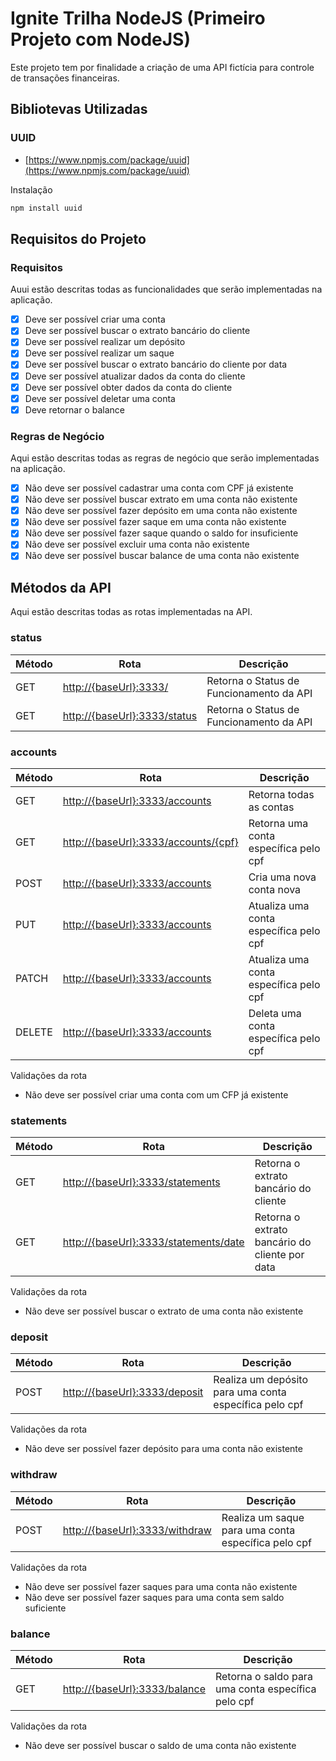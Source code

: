 
# Ignite Trilha NodeJS (Primeiro Projeto com NodeJS)

Este projeto tem por finalidade a criação de uma API fictícia para controle de transações financeiras.

## Bibliotevas Utilizadas

### UUID

- [https://www.npmjs.com/package/uuid](https://www.npmjs.com/package/uuid)

Instalação

```bash
npm install uuid
```

## Requisitos do Projeto

### Requisitos

Auui estão descritas todas as funcionalidades que serão implementadas na aplicação.

- [x] Deve ser possível criar uma conta
- [x] Deve ser possível buscar o extrato bancário do cliente
- [x] Deve ser possível realizar um depósito
- [x] Deve ser possível realizar um saque
- [x] Deve ser possível buscar o extrato bancário do cliente por data
- [x] Deve ser possível atualizar dados da conta do cliente
- [x] Deve ser possível obter dados da conta do cliente
- [X] Deve ser possível deletar uma conta
- [x] Deve retornar o balance

### Regras de Negócio

Aqui estão descritas todas as regras de negócio que serão implementadas na aplicação.

- [x] Não deve ser possível cadastrar uma conta com CPF já existente
- [x] Não deve ser possível buscar extrato em uma conta não existente
- [x] Não deve ser possível fazer depósito em uma conta não existente
- [x] Não deve ser possível fazer saque em uma conta não existente
- [x] Não deve ser possível fazer saque quando o saldo for insuficiente
- [X] Não deve ser possível excluir uma conta não existente
- [x] Não deve ser possível buscar balance de uma conta não existente

## Métodos da API

Aqui estão descritas todas as rotas implementadas na API.

### status

| Método | Rota | Descrição |
| ------ | ------ | ------ |
| GET | [http://{baseUrl}:3333/](http://{baseUrl}:3333/) | Retorna o Status de Funcionamento da API |
| GET | [http://{baseUrl}:3333/status](http://{baseUrl}:3333/status) | Retorna o Status de Funcionamento da API |

### accounts

| Método | Rota | Descrição |
| ------ | ------ | ------ |
| GET | [http://{baseUrl}:3333/accounts](http://{baseUrl}:3333/accounts) | Retorna todas as contas |
| GET | [http://{baseUrl}:3333/accounts/{cpf}](http://{baseUrl}:3333/accounts/{cpf}) | Retorna uma conta específica pelo cpf |
| POST | [http://{baseUrl}:3333/accounts](http://{baseUrl}:3333/accounts) | Cria uma nova conta nova |
| PUT | [http://{baseUrl}:3333/accounts](http://{baseUrl}:3333/accounts) | Atualiza uma conta específica pelo cpf |
| PATCH | [http://{baseUrl}:3333/accounts](http://{baseUrl}:3333/accounts) | Atualiza uma conta específica pelo cpf |
| DELETE | [http://{baseUrl}:3333/accounts](http://{baseUrl}:3333/accounts) | Deleta uma conta específica pelo cpf |

Validações da rota

- Não deve ser possível criar uma conta com um CFP já existente

### statements

| Método | Rota | Descrição |
| ------ | ------ | ------ |
| GET | [http://{baseUrl}:3333/statements](http://{baseUrl}:3333/statements) | Retorna o extrato bancário do cliente |
| GET | [http://{baseUrl}:3333/statements/date](http://{baseUrl}:3333/statements/date) | Retorna o extrato bancário do cliente por data |

Validações da rota

- Não deve ser possível buscar o extrato de uma conta não existente

### deposit

| Método | Rota | Descrição |
| ------ | ------ | ------ |
| POST | [http://{baseUrl}:3333/deposit](http://{baseUrl}:3333/deposit) | Realiza um depósito para uma conta específica pelo cpf |

Validações da rota

- Não deve ser possível fazer depósito para uma conta não existente

### withdraw

| Método | Rota | Descrição |
| ------ | ------ | ------ |
| POST | [http://{baseUrl}:3333/withdraw](http://{baseUrl}:3333/withdraw) | Realiza um saque para uma conta específica pelo cpf |

Validações da rota

- Não deve ser possível fazer saques para uma conta não existente
- Não deve ser possível fazer saques para uma conta sem saldo suficiente

### balance

| Método | Rota | Descrição |
| ------ | ------ | ------ |
| GET | [http://{baseUrl}:3333/balance](http://{baseUrl}:3333/statements) | Retorna o saldo para uma conta específica pelo cpf |

Validações da rota

- Não deve ser possível buscar o saldo de uma conta não existente